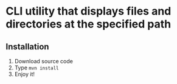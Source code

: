 <h1>CLI utility that displays files and directories at the specified path</h1>
<h2>Installation</h2>
<ol>
  <li>Download source code</li>
  <li>Type <code>mvn install</code></li>
  <li>Enjoy it!</li>
</ol>